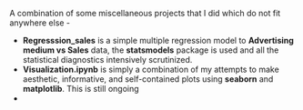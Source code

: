 A combination of some miscellaneous projects that I did which do not fit anywhere else -

- **Regresssion_sales** is a simple multiple regression model to **Advertising medium vs Sales** data, the **statsmodels** package is used and all the statistical diagnostics intensively scrutinized.
- **Visualization.ipynb** is simply a combination of my attempts to make aesthetic, informative, and self-contained plots using **seaborn** and **matplotlib**. This is still ongoing
- 
